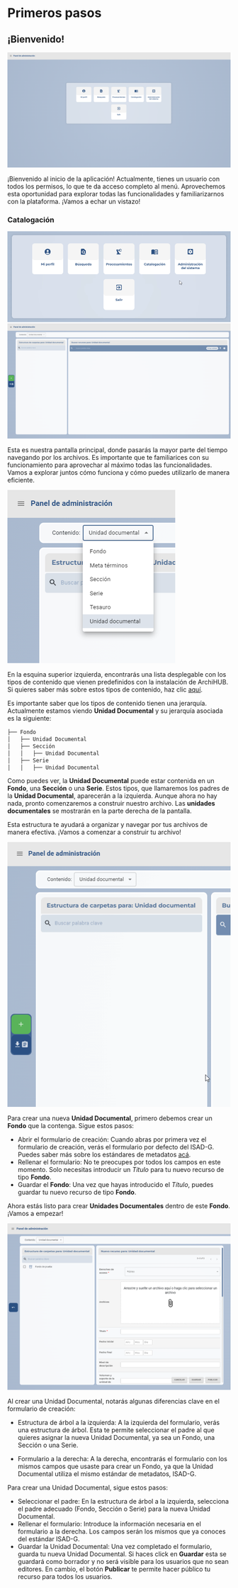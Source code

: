 # Primeros pasos

## ¡Bienvenido!

![homepage](imagenes/home.png)

¡Bienvenido al inicio de la aplicación! Actualmente, tienes un usuario con todos los permisos, lo que te da acceso completo al menú. Aprovechemos esta oportunidad para explorar todas las funcionalidades y familiarizarnos con la plataforma. ¡Vamos a echar un vistazo!

### Catalogación

![modulo de catalogación](imagenes/catalogacion.gif)
![home del modulo de catalogación](imagenes/home_catalogacion.png)

Esta es nuestra pantalla principal, donde pasarás la mayor parte del tiempo navegando por los archivos. Es importante que te familiarices con su funcionamiento para aprovechar al máximo todas las funcionalidades. Vamos a explorar juntos cómo funciona y cómo puedes utilizarlo de manera eficiente.

![menu tipos de contenido](imagenes/menu_tipos.png)

En la esquina superior izquierda, encontrarás una lista desplegable con los tipos de contenido que vienen predefinidos con la instalación de ArchiHUB. Si quieres saber más sobre estos tipos de contenido, haz clic [aquí](estandares.md).

Es importante saber que los tipos de contenido tienen una jerarquía. Actualmente estamos viendo __Unidad Documental__ y su jerarquía asociada es la siguiente:

 ```
├── Fondo
│   ├── Unidad Documental
│   ├── Sección
│   │   ├── Unidad Documental
│   ├── Serie
│   │   ├── Unidad Documental
 ```

 Como puedes ver, la __Unidad Documental__ puede estar contenida en un __Fondo__, una __Sección__ o una __Serie__. Estos tipos, que llamaremos los padres de la __Unidad Documental__, aparecerán a la izquierda. Aunque ahora no hay nada, pronto comenzaremos a construir nuestro archivo. Las __unidades documentales__ se mostrarán en la parte derecha de la pantalla.

 Esta estructura te ayudará a organizar y navegar por tus archivos de manera efectiva. ¡Vamos a comenzar a construir tu archivo!

![Nuevo fondo](/imagenes/new_fondo.gif)

Para crear una nueva __Unidad Documental__, primero debemos crear un __Fondo__ que la contenga. Sigue estos pasos:

- Abrir el formulario de creación: Cuando abras por primera vez el formulario de creación, verás el formulario por defecto del ISAD-G. Puedes saber más sobre los estándares de metadatos [acá](estandares.md).
- Rellenar el formulario: No te preocupes por todos los campos en este momento. Solo necesitas introducir un _Título_ para tu nuevo recurso de tipo __Fondo__.
- Guardar el __Fondo__: Una vez que hayas introducido el _Título_, puedes guardar tu nuevo recurso de tipo __Fondo__.

Ahora estás listo para crear __Unidades Documentales__ dentro de este __Fondo__. ¡Vamos a empezar!

![Nueva Unidad Documental](/imagenes/new_unidad.png)

Al crear una Unidad Documental, notarás algunas diferencias clave en el formulario de creación:

- Estructura de árbol a la izquierda: A la izquierda del formulario, verás una estructura de árbol. Esta te permite seleccionar el padre al que quieres asignar la nueva Unidad Documental, ya sea un Fondo, una Sección o una Serie.

- Formulario a la derecha: A la derecha, encontrarás el formulario con los mismos campos que usaste para crear un Fondo, ya que la Unidad Documental utiliza el mismo estándar de metadatos, ISAD-G.

Para crear una Unidad Documental, sigue estos pasos:

- Seleccionar el padre: En la estructura de árbol a la izquierda, selecciona el padre adecuado (Fondo, Sección o Serie) para la nueva Unidad Documental.
- Rellenar el formulario: Introduce la información necesaria en el formulario a la derecha. Los campos serán los mismos que ya conoces del estándar ISAD-G.
- Guardar la Unidad Documental: Una vez completado el formulario, guarda tu nueva Unidad Documental. Si haces click en __Guardar__ esta se guardará como borrador y no será visible para los usuarios que no sean editores. En cambio, el botón __Publicar__ te permite hacer público tu recurso para todos los usuarios.